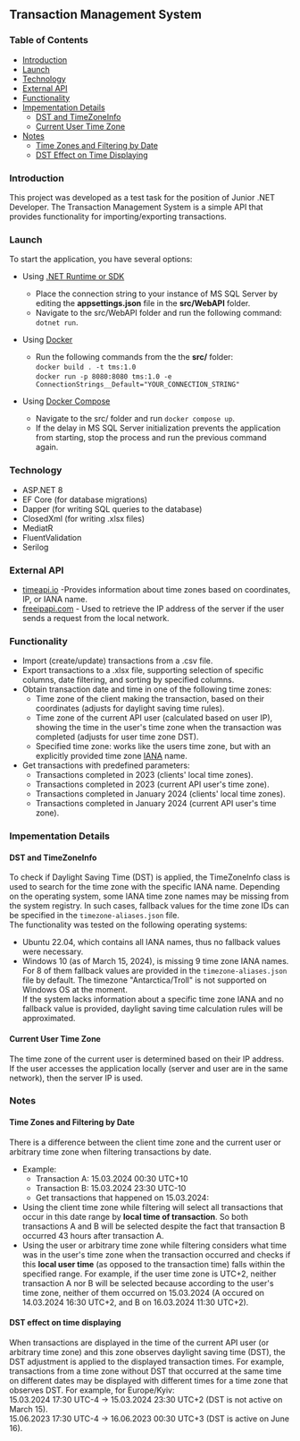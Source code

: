 ## Transaction Management System
### Table of Contents
* [Introduction](#introduction)
* [Launch](#launch)
* [Technology](#technology)
* [External API](#external-api)
* [Functionality](#application-functionality)
* [Impementation Details](#impementation-details)
	* [DST and TimeZoneInfo](#dst-and-timezoneinfo)
	* [Current User Time Zone](#current-user-time-zone)
* [Notes](#notes)
	* [Time Zones and Filtering by Date](#time-zones-and-filtering-by-date)
	* [DST Effect on Time Displaying](#dst-effect-on-time-displaying)

### Introduction
This project was developed as a test task for the position of Junior .NET Developer.
The Transaction Management System is a simple API that provides functionality for importing/exporting transactions.

### Launch
To start the application, you have several options:
- Using [.NET Runtime or SDK](https://dotnet.microsoft.com/en-us/download/dotnet/8.0)
  - Place the connection string to your instance of MS SQL Server by editing the **appsettings.json** file in the **src/WebAPI** folder.  
  - Navigate to the src/WebAPI folder and run the following command: `dotnet run`.

- Using [Docker](https://www.docker.com/)
  - Run the following commands from the the **src/** folder:  
`docker build . -t tms:1.0`  
`docker run -p 8080:8080 tms:1.0 -e ConnectionStrings__Default="YOUR_CONNECTION_STRING"`  

- Using [Docker Compose](https://docs.docker.com/compose/)
  - Navigate to the src/ folder and run `docker compose up`.
  - If the delay in MS SQL Server initialization prevents the application from starting, stop the process and run the previous command again.

### Technology
- ASP.NET 8
- EF Core (for database migrations)
- Dapper (for writing SQL queries to the database)
- ClosedXml (for writing .xlsx files)
- MediatR
- FluentValidation
- Serilog

### External API
- [timeapi.io](https://timeapi.io) -Provides information about time zones based on coordinates, IP, or IANA name.
- [freeipapi.com](https://freeipapi.com) - Used to retrieve the IP address of the server if the user sends a request from the local network.

### Functionality
- Import (create/update) transactions from a .csv file.
- Export transactions to a .xlsx file, supporting selection of specific columns, date filtering, and sorting by specified columns.
- Obtain transaction date and time in one of the following time zones:
    - Time zone of the client making the transaction, based on their coordinates (adjusts for daylight saving time rules).
    - Time zone of the current API user (calculated based on user IP), showing the time in the user's time zone when the transaction was completed (adjusts for user time zone DST).
    - Specified time zone: works like the users time zone, but with an explicitly provided time zone [IANA](https://www.iana.org/time-zones) name.
- Get transactions with predefined parameters:
    - Transactions completed in 2023 (clients' local time zones).
    - Transactions completed in 2023 (current API user's time zone).
    - Transactions completed in January 2024 (clients' local time zones).
    - Transactions completed in January 2024 (current API user's time zone).

### Impementation Details
#### DST and TimeZoneInfo
To check if Daylight Saving Time (DST) is applied, the TimeZoneInfo class is used to search for the time zone with the specific IANA name. Depending on the operating system, some IANA time zone names may be missing from the system registry. In such cases, fallback values for the time zone IDs can be specified in the `timezone-aliases.json` file.  
The functionality was tested on the following operating systems:
- Ubuntu 22.04, which contains all IANA names, thus no fallback values were necessary.
- Windows 10 (as of March 15, 2024), is missing 9 time zone IANA names. For 8 of them fallback values are provided in the `timezone-aliases.json` file by default. The timezone "Antarctica/Troll" is not supported on Windows OS at the moment.  
If the system lacks information about a specific time zone IANA and no fallback value is provided, daylight saving time calculation rules will be approximated.

#### Current User Time Zone
The time zone of the current user is determined based on their IP address. If the user accesses the application locally (server and user are in the same network), then the server IP is used.

### Notes
#### Time Zones and Filtering by Date
There is a difference between the client time zone and the current user or arbitrary time zone when filtering transactions by date.
- Example: 
   - Transaction A: 15.03.2024 00:30 UTC+10
   - Transaction B: 15.03.2024 23:30 UTC-10
   - Get transactions that happened on 15.03.2024:
- Using the client time zone while filtering will select all transactions that occur in this date range by **local time of transaction**. So both transactions A and B will be selected despite the fact that transaction B occurred 43 hours after transaction A.
- Using the user or arbitrary time zone while filtering considers what time was in the user's time zone when the transaction occurred and checks if this **local user time** (as opposed to the transaction time) falls within the specified range. For example, if the user time zone is UTC+2, neither transaction A nor B will be selected because according to the user's time zone, neither of them occurred on 15.03.2024 (A occured on 14.03.2024 16:30 UTC+2, and B on 16.03.2024 11:30 UTC+2).

#### DST effect on time displaying
When transactions are displayed in the time of the current API user (or arbitrary time zone) and this zone observes daylight saving time (DST), the DST adjustment is applied to the displayed transaction times. For example, transactions from a time zone without DST that occurred at the same time on different dates may be displayed with different times for a time zone that observes DST. For example, for Europe/Kyiv:  
15.03.2024 17:30 UTC-4 -> 15.03.2024 23:30 UTC+2 (DST is not active on March 15).  
15.06.2023 17:30 UTC-4 -> 16.06.2023 00:30 UTC+3 (DST is active on June 16).
